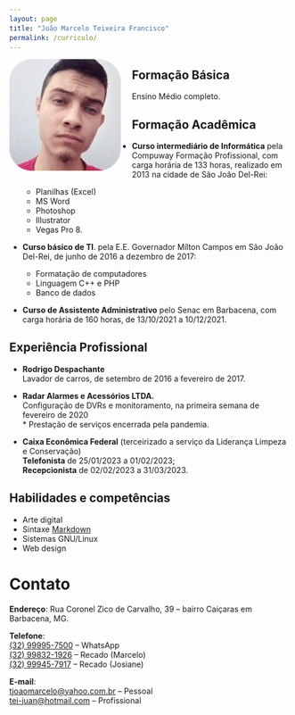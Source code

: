 ```yaml
---
layout: page
title: "João Marcelo Teixeira Francisco"
permalink: /curriculo/
---
```


<span style="display:block;margin:0px;margin-right:20px;padding:0px;float:left">![tei](/assets/img/selfie_tei.png)</span>

## Formação Básica

Ensino Médio completo.

## Formação Acadêmica

- **Curso intermediário de Informática** pela Compuway Formação Profissional, com carga horária de 133 horas, realizado em 2013 na cidade de São João Del-Rei:
	- Planilhas (Excel)
	- MS Word
	- Photoshop
	- Illustrator
	- Vegas Pro 8.

- **Curso básico de TI**. pela E.E. Governador Mílton Campos em São João Del-Rei, de junho de 2016 a dezembro de 2017:
	- Formatação de computadores
	- Linguagem C++ e PHP
	- Banco de dados

- **Curso de Assistente Administrativo** pelo Senac em Barbacena, com carga horária de 160 horas, de 13/10/2021 a 10/12/2021.

## Experiência Profissional

- **Rodrigo Despachante**  
Lavador de carros, de setembro de 2016 a fevereiro de 2017.

- **Radar Alarmes e Acessórios LTDA.**  
Configuração de DVRs e monitoramento, na primeira semana de fevereiro de 2020  
\* Prestação de serviços encerrada pela pandemia.

- **Caixa Econômica Federal** (terceirizado a serviço da Liderança Limpeza e Conservação)  
**Telefonista** de 25/01/2023 a 01/02/2023;  
**Recepcionista** de 02/02/2023 a 31/03/2023.

## Habilidades e competências
- Arte digital
- Sintaxe [Markdown](https://markdown.net.br)
- Sistemas GNU/Linux
- Web design

# Contato

**Endereço**:
Rua Coronel Zico de Carvalho, 39 –
bairro Caiçaras em Barbacena, MG.  

**Telefone**:  
[\(32\) 99995-7500](tel:032999957500) – WhatsApp  
[\(32\) 99832-1926](tel:032998321926) – Recado (Marcelo)  
[\(32\) 99945-7917](tel:032999457917) – Recado (Josiane)  

**E-mail**:  
[tjoaomarcelo@yahoo.com.br](mailto:tjoaomarcelo@yahoo.com.br) – Pessoal  
[tei-juan@hotmail.com](mailto:tei-juan@hotmail.com) – Profissional  

<!--
## Objetivo
(Cargo que se deseja ocupar).

<sub>
Currículo atualizado em 2023-03-26 às 21:59
</sub>
-->